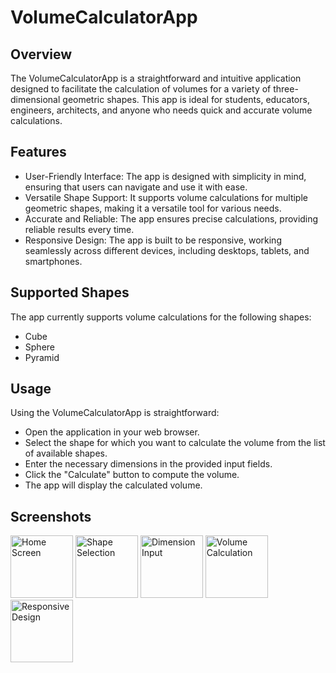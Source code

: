 # VolumeCalculatorApp
 
## Overview
The VolumeCalculatorApp is a straightforward and intuitive application designed to facilitate the calculation of volumes for a variety of three-dimensional geometric shapes. This app is ideal for students, educators, engineers, architects, and anyone who needs quick and accurate volume calculations.

## Features
* User-Friendly Interface: The app is designed with simplicity in mind, ensuring that users can navigate and use it with ease.
* Versatile Shape Support: It supports volume calculations for multiple geometric shapes, making it a versatile tool for various needs.
* Accurate and Reliable: The app ensures precise calculations, providing reliable results every time.
* Responsive Design: The app is built to be responsive, working seamlessly across different devices, including desktops, tablets, and smartphones.

## Supported Shapes
The app currently supports volume calculations for the following shapes:
* Cube
* Sphere
* Pyramid

## Usage
Using the VolumeCalculatorApp is straightforward:
* Open the application in your web browser.
* Select the shape for which you want to calculate the volume from the list of available shapes.
* Enter the necessary dimensions in the provided input fields.
* Click the "Calculate" button to compute the volume.
* The app will display the calculated volume.

## Screenshots
<img src="https://github.com/stephanieangela03/VolumeCalculatorApp/assets/115938834/d8a18630-943d-42d7-b1ac-05880bb11a84" width="100" alt="Home Screen">
<img src="https://github.com/stephanieangela03/VolumeCalculatorApp/assets/115938834/4f8b4b41-c9d5-4e73-ab6b-7d8252f2163b" width="100" alt="Shape Selection">
<img src="https://github.com/stephanieangela03/VolumeCalculatorApp/assets/115938834/e6ee07ae-d5b1-4772-b9bd-5c2b63527613" width="100" alt="Dimension Input">
<img src="https://github.com/stephanieangela03/VolumeCalculatorApp/assets/115938834/c466a236-c6e3-4714-ab44-451f4e14f9ba" width="100" alt="Volume Calculation">
<img src="https://github.com/stephanieangela03/VolumeCalculatorApp/assets/115938834/5d1155d2-76c3-4199-b4ad-59f2358b19c2" width="100" alt="Responsive Design">
